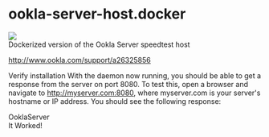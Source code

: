 # ookla-server-host.docker
[![](https://badge.imagelayers.io/techfutures/ookla-server-host.docker:latest.svg)](https://imagelayers.io/?images=techfutures/ookla-server-host.docker:latest 'Get your own badge on imagelayers.io')  
Dockerized version of the Ookla Server speedtest host

http://www.ookla.com/support/a26325856

Verify installation
With the daemon now running, you should be able to get a response from the server on port 8080. To test this, open a browser and navigate to http://myserver.com:8080, where myserver.com is your server's hostname or IP address. You should see the following response:

OoklaServer  
It Worked!

